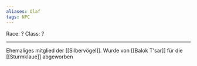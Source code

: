 ```yaml
---
aliases: Olaf
tags: NPC
---
```

Race: ?
Class: ?

---

Ehemaliges mitglied der [[Silbervögel]].
Wurde von [[Balok T'sar]] für die [[Sturmklaue]] abgeworben